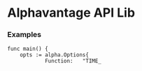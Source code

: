 # Alphavantage API Lib

### Examples

```
func main() {
	opts := alpha.Options{
			Function:   "TIME_